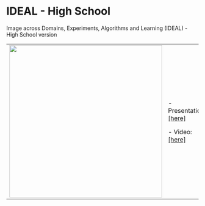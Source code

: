 # IDEAL - High School
Image across Domains, Experiments, Algorithms and Learning (IDEAL) - High School version

<table border="0">
 <tr>
    <td><img src="wids_logo.jpg" width="400">
    </td>
    <td>
     <p>
      - Presentation: <a href=SAGE_dani_vision.pdf>[here]</a>
      <p>
      - Video: <a href=schedule.pdf>[here]</a>
      </td>
 </tr>
</table>

